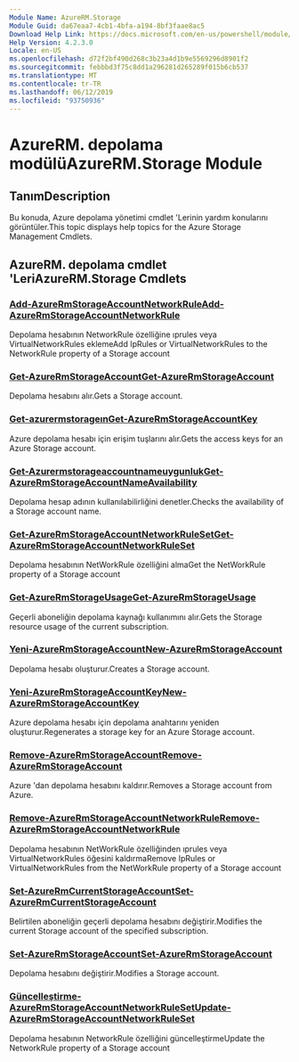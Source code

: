 ```yaml
---
Module Name: AzureRM.Storage
Module Guid: da67eaa7-4cb1-4bfa-a194-8bf3faae8ac5
Download Help Link: https://docs.microsoft.com/en-us/powershell/module/azurerm.storage
Help Version: 4.2.3.0
Locale: en-US
ms.openlocfilehash: d72f2bf490d268c3b23a4d1b9e5569296d8901f2
ms.sourcegitcommit: febbbd3f75c8dd1a296281d265289f015b6cb537
ms.translationtype: MT
ms.contentlocale: tr-TR
ms.lasthandoff: 06/12/2019
ms.locfileid: "93750936"
---
```

# <span data-ttu-id="55a84-101">AzureRM. depolama modülü</span><span class="sxs-lookup"><span data-stu-id="55a84-101">AzureRM.Storage Module</span></span>
## <span data-ttu-id="55a84-102">Tanım</span><span class="sxs-lookup"><span data-stu-id="55a84-102">Description</span></span>
<span data-ttu-id="55a84-103">Bu konuda, Azure depolama yönetimi cmdlet 'Lerinin yardım konularını görüntüler.</span><span class="sxs-lookup"><span data-stu-id="55a84-103">This topic displays help topics for the Azure Storage Management Cmdlets.</span></span>

## <span data-ttu-id="55a84-104">AzureRM. depolama cmdlet 'Leri</span><span class="sxs-lookup"><span data-stu-id="55a84-104">AzureRM.Storage Cmdlets</span></span>
### [<span data-ttu-id="55a84-105">Add-AzureRmStorageAccountNetworkRule</span><span class="sxs-lookup"><span data-stu-id="55a84-105">Add-AzureRmStorageAccountNetworkRule</span></span>](Add-AzureRmStorageAccountNetworkRule.md)
 <span data-ttu-id="55a84-106">Depolama hesabının NetworkRule özelliğine ıprules veya VirtualNetworkRules ekleme</span><span class="sxs-lookup"><span data-stu-id="55a84-106">Add IpRules or VirtualNetworkRules to the NetworkRule property of a Storage account</span></span>

### [<span data-ttu-id="55a84-107">Get-AzureRmStorageAccount</span><span class="sxs-lookup"><span data-stu-id="55a84-107">Get-AzureRmStorageAccount</span></span>](Get-AzureRmStorageAccount.md)
<span data-ttu-id="55a84-108">Depolama hesabını alır.</span><span class="sxs-lookup"><span data-stu-id="55a84-108">Gets a Storage account.</span></span>

### [<span data-ttu-id="55a84-109">Get-azurermstorageın</span><span class="sxs-lookup"><span data-stu-id="55a84-109">Get-AzureRmStorageAccountKey</span></span>](Get-AzureRmStorageAccountKey.md)
<span data-ttu-id="55a84-110">Azure depolama hesabı için erişim tuşlarını alır.</span><span class="sxs-lookup"><span data-stu-id="55a84-110">Gets the access keys for an Azure Storage account.</span></span>

### [<span data-ttu-id="55a84-111">Get-Azurermstorageaccountnameuygunluk</span><span class="sxs-lookup"><span data-stu-id="55a84-111">Get-AzureRmStorageAccountNameAvailability</span></span>](Get-AzureRmStorageAccountNameAvailability.md)
<span data-ttu-id="55a84-112">Depolama hesap adının kullanılabilirliğini denetler.</span><span class="sxs-lookup"><span data-stu-id="55a84-112">Checks the availability of a Storage account name.</span></span>

### [<span data-ttu-id="55a84-113">Get-AzureRmStorageAccountNetworkRuleSet</span><span class="sxs-lookup"><span data-stu-id="55a84-113">Get-AzureRmStorageAccountNetworkRuleSet</span></span>](Get-AzureRmStorageAccountNetworkRuleSet.md)
<span data-ttu-id="55a84-114">Depolama hesabının NetWorkRule özelliğini alma</span><span class="sxs-lookup"><span data-stu-id="55a84-114">Get the NetWorkRule property of a Storage account</span></span>

### [<span data-ttu-id="55a84-115">Get-AzureRmStorageUsage</span><span class="sxs-lookup"><span data-stu-id="55a84-115">Get-AzureRmStorageUsage</span></span>](Get-AzureRmStorageUsage.md)
<span data-ttu-id="55a84-116">Geçerli aboneliğin depolama kaynağı kullanımını alır.</span><span class="sxs-lookup"><span data-stu-id="55a84-116">Gets the Storage resource usage of the current subscription.</span></span>

### [<span data-ttu-id="55a84-117">Yeni-AzureRmStorageAccount</span><span class="sxs-lookup"><span data-stu-id="55a84-117">New-AzureRmStorageAccount</span></span>](New-AzureRmStorageAccount.md)
<span data-ttu-id="55a84-118">Depolama hesabı oluşturur.</span><span class="sxs-lookup"><span data-stu-id="55a84-118">Creates a Storage account.</span></span>

### [<span data-ttu-id="55a84-119">Yeni-AzureRmStorageAccountKey</span><span class="sxs-lookup"><span data-stu-id="55a84-119">New-AzureRmStorageAccountKey</span></span>](New-AzureRmStorageAccountKey.md)
<span data-ttu-id="55a84-120">Azure depolama hesabı için depolama anahtarını yeniden oluşturur.</span><span class="sxs-lookup"><span data-stu-id="55a84-120">Regenerates a storage key for an Azure Storage account.</span></span>

### [<span data-ttu-id="55a84-121">Remove-AzureRmStorageAccount</span><span class="sxs-lookup"><span data-stu-id="55a84-121">Remove-AzureRmStorageAccount</span></span>](Remove-AzureRmStorageAccount.md)
<span data-ttu-id="55a84-122">Azure 'dan depolama hesabını kaldırır.</span><span class="sxs-lookup"><span data-stu-id="55a84-122">Removes a Storage account from Azure.</span></span>

### [<span data-ttu-id="55a84-123">Remove-AzureRmStorageAccountNetworkRule</span><span class="sxs-lookup"><span data-stu-id="55a84-123">Remove-AzureRmStorageAccountNetworkRule</span></span>](Remove-AzureRmStorageAccountNetworkRule.md)
<span data-ttu-id="55a84-124">Depolama hesabının NetWorkRule özelliğinden ıprules veya VirtualNetworkRules öğesini kaldırma</span><span class="sxs-lookup"><span data-stu-id="55a84-124">Remove IpRules or VirtualNetworkRules from the NetWorkRule property of a Storage account</span></span>

### [<span data-ttu-id="55a84-125">Set-AzureRmCurrentStorageAccount</span><span class="sxs-lookup"><span data-stu-id="55a84-125">Set-AzureRmCurrentStorageAccount</span></span>](Set-AzureRmCurrentStorageAccount.md)
<span data-ttu-id="55a84-126">Belirtilen aboneliğin geçerli depolama hesabını değiştirir.</span><span class="sxs-lookup"><span data-stu-id="55a84-126">Modifies the current Storage account of the specified subscription.</span></span>

### [<span data-ttu-id="55a84-127">Set-AzureRmStorageAccount</span><span class="sxs-lookup"><span data-stu-id="55a84-127">Set-AzureRmStorageAccount</span></span>](Set-AzureRmStorageAccount.md)
<span data-ttu-id="55a84-128">Depolama hesabını değiştirir.</span><span class="sxs-lookup"><span data-stu-id="55a84-128">Modifies a Storage account.</span></span>

### [<span data-ttu-id="55a84-129">Güncelleştirme-AzureRmStorageAccountNetworkRuleSet</span><span class="sxs-lookup"><span data-stu-id="55a84-129">Update-AzureRmStorageAccountNetworkRuleSet</span></span>](Update-AzureRmStorageAccountNetworkRuleSet.md)
<span data-ttu-id="55a84-130">Depolama hesabının NetworkRule özelliğini güncelleştirme</span><span class="sxs-lookup"><span data-stu-id="55a84-130">Update the NetworkRule property of a Storage account</span></span>

